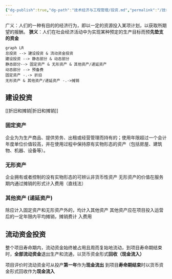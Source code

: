 ```yaml
---
{"dg-publish":true,"dg-path":"技术经济与工程管理/投资.md","permalink":"/技术经济与工程管理/投资/","dgPassFrontmatter":true,"noteIcon":"","created":"2024-04-16T13:01:27.388+08:00","updated":"2024-04-25T22:05:21.305+08:00"}
---
```


广义：人们的一种有目的的经济行为，即以一定的资源投入某项计划，以获取所期望的报酬。 
**狭义**：人们在社会经济活动中为实现某种预定的生产目标而预**先垫支的资金**


```mermaid  
graph LR
总投资 --> 建设投资 & 流动资金投资
建设投资 --> 静态部分 & 动态部分
静态部分--> 固定资产 & 无形资产 & 其他资产/递延资产 
动态部分 --> 预备费
固定资产 -.-> 折旧
无形资产 & 其他资产/递延资产 -.->摊销
```

## 建设投资

[[折旧和摊销\|折旧和摊销]]
### 固定资产
企业为为生产商品、提供劳务、出租或经营管理而持有的；使用年限超过一个会计年度单位价值较高，并在使用过程中保持原有实物形态的资产（包括房屋、建筑物、机器、设备等）。

### 无形资产
企业拥有或者控制的没有实物形态的可辨认非货币性资产
无形资产的价值在服务期内通过摊销的形式计入费用（直线法）

### 其他资产 (递延资产)
除应计入固定资产和无形资产外的，均计入其他资产
其他资产应在项目投入运营后的一定年限内平均摊销，摊销费计 入费用

## 流动资金投资

整个项目寿命期内，流动资金始终被占用且周而复始地流动，到项目寿命期结束时，**全部流动资金**退出生产和流通，以货币资金形式**回收（现金流入）**

项目评价时流动资金可从投产**第一年**作为**现金流出**
到项目**寿命期结束**时以货币资金形式回收作为**现金流入**









